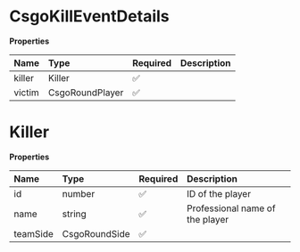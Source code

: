 # CsgoKillEventDetails

**Properties**

| Name   | Type            | Required | Description |
| :----- | :-------------- | :------- | :---------- |
| killer | Killer          | ✅       |             |
| victim | CsgoRoundPlayer | ✅       |             |

# Killer

**Properties**

| Name     | Type          | Required | Description                     |
| :------- | :------------ | :------- | :------------------------------ |
| id       | number        | ✅       | ID of the player                |
| name     | string        | ✅       | Professional name of the player |
| teamSide | CsgoRoundSide | ✅       |                                 |
